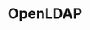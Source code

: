 ---
title: OpenLDAP
categories:
  - other
docs:
  - id: go
    url: https://golang.testcontainers.org/modules/openldap/
    maintainer: core
    example: |
      ```go
      openldapContainer, err := openldap.RunContainer(ctx, testcontainers.WithImage("bitnami/openldap:2.6.6"))
      ```
description: |
  OpenLDAP Software is an open source implementation of the Lightweight Directory Access Protocol (LDAP).
---